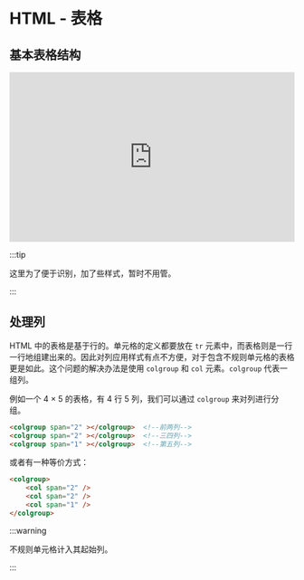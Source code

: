 # HTML - 表格

## 基本表格结构

<iframe height="300" style="width: 100%;" scrolling="no" title="table" src="https://codepen.io/dreaming-coder/embed/LYrypRL?default-tab=result" frameborder="no" loading="lazy" allowtransparency="true" allowfullscreen="true">
  See the Pen <a href="https://codepen.io/dreaming-coder/pen/LYrypRL">
  table</a> by 芜情 (<a href="https://codepen.io/dreaming-coder">@dreaming-coder</a>)
  on <a href="https://codepen.io">CodePen</a>.
</iframe>

:::tip

这里为了便于识别，加了些样式，暂时不用管。

:::

## 处理列

HTML 中的表格是基于行的。单元格的定义都要放在 `tr` 元素中，而表格则是一行一行地组建出来的。因此对列应用样式有点不方便，对于包含不规则单元格的表格更是如此。这个问题的解决办法是使用 `colgroup` 和 `col` 元素。`colgroup` 代表一组列。 

例如一个 4 × 5 的表格，有 4 行 5 列，我们可以通过 `colgroup` 来对列进行分组。

```html
<colgroup span="2" ></colgroup>  <!--前两列-->
<colgroup span="2" ></colgroup>  <!--三四列-->
<colgroup span="1" ></colgroup>  <!--第五列-->
```

或者有一种等价方式：

```html
<colgroup>
    <col span="2" />
    <col span="2" />
    <col span="1" />
</colgroup>
```

:::warning

不规则单元格计入其起始列。

:::

